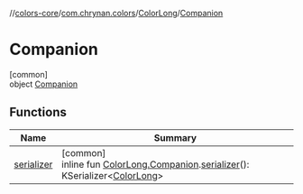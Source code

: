 //[colors-core](../../../../index.md)/[com.chrynan.colors](../../index.md)/[ColorLong](../index.md)/[Companion](index.md)

# Companion

[common]\
object [Companion](index.md)

## Functions

| Name | Summary |
|---|---|
| [serializer](../../../com.chrynan.colors.serialization/serializer.md) | [common]<br>inline fun [ColorLong.Companion](index.md).[serializer](../../../com.chrynan.colors.serialization/serializer.md)(): KSerializer&lt;[ColorLong](../index.md)&gt; |
